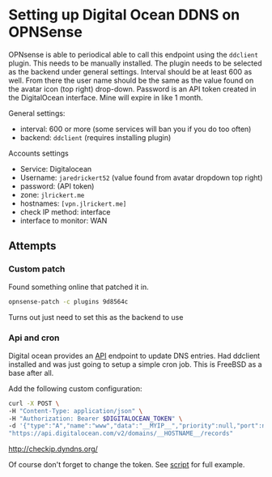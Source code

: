 # Setting up Digital Ocean DDNS on OPNSense

OPNsense is able to periodical able to call this endpoint using the `ddclient` plugin. This needs to be manually installed. The plugin needs to be selected as the backend under general settings. Interval should be at least 600 as well. From there the user name should be the same as the value found on the avatar icon (top right) drop-down. Password is an API token created in the DigitalOcean interface. Mine will expire in like 1 month.

General settings:

- interval: 600 or more (some services will ban you if you do too often)
- backend: `ddclient` (requires installing plugin)

Accounts settings

- Service: Digitalocean
- Username: `jaredrickert52` (value found from avatar dropdown top right)
- password: (API token)
- zone: `jlrickert.me`
- hostnames: `[vpn.jlrickert.me]`
- check IP method: interface
- interface to monitor: WAN

## Attempts

### Custom patch

Found something online that patched it in.

```bash
opnsense-patch -c plugins 9d8564c
```

Turns out just need to set this as the backend to use

### Api and cron

Digital ocean provides an [API] endpoint to update DNS entries. Had ddclient installed and was just going to setup a simple cron job. This is FreeBSD as a base after all.

Add the following custom configuration:

```bash
curl -X POST \
-H "Content-Type: application/json" \
-H "Authorization: Bearer $DIGITALOCEAN_TOKEN" \
-d '{"type":"A","name":"www","data":"__MYIP__","priority":null,"port":null,"ttl":1800,"weight":null,"flags":null,"tag":null}' \
"https://api.digitalocean.com/v2/domains/__HOSTNAME__/records"
```

http://checkip.dyndns.org/

Of course don't forget to change the token. See [script](keg:priv/1170) for full example.

[API]: https://docs.digitalocean.com/products/networking/dns/how-to/manage-records/